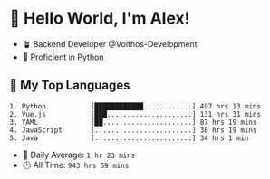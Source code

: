 # 👋 Hello World, I'm Alex!

- 🪴 Backend Developer @Voithos-Development
- 🐍 Proficient in Python

## 💚 My Top Languages
```
1. Python           [████████████............] 497 hrs 13 mins
2. Vue.js           [███.....................] 131 hrs 31 mins
3. YAML             [██......................] 87 hrs 19 mins
4. JavaScript       [........................] 38 hrs 19 mins
5. Java             [........................] 34 hrs 1 min
```
- 💪 Daily Average: `1 hr 23 mins`
- 🕑 All Time: `943 hrs 59 mins`